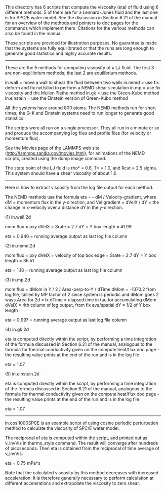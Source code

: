 This directory has 6 scripts that compute the viscosity (eta) of fluid
using 6 different methods. 5 of them are for a Lennard-Jones fluid
and the last one is for SPC/E water model. See the discussion in
Section 6.21 of the manual for an overview of the methods and pointers
to doc pages for the commands which implement them.  Citations for the
various methods can also be found in the manual.

These scripts are provided for illustration purposes.  No guarantee is
made that the systems are fully equilibrated or that the runs are long
enough to generate good statistics and highly accurate results.

-------------

These are the 5 methods for computing viscosity of a LJ fluid.  The first 3 are
non-equilibrium methods; the last 2 are equilibrium methods.

in.wall = move a wall to shear the fluid between two walls
in.nemd = use fix deform and fix nvt/sllod to perform a NEMD shear simulation
in.mp = use fix viscosity and the Muller-Plathe method
in.gk = use the Green-Kubo method
in.einstein = use the Einstein version of Green-Kubo method

All the systems have around 800 atoms.  The NEMD methods run for short
times; the G-K and Einstein systems need to run longer to generate good statistics.

The scripts were all run on a single processor.  They all run in a
minute or so and produce the accompanying log files and profile files
(for velocity or momentum flux).

See the Movies page of the LAMMPS web site
(http://lammps.sandia.gov/movies.html), for animations of the NEMD
scripts, created using the dump image command.

The state point of the LJ fluid is rho* = 0.6, T* = 1.0, and Rcut =
2.5 sigma.  This system should have a shear viscosity of about 1.0.

-------------

Here is how to extract viscosity from the log file output for each
method.

The NEMD methods use the formula eta = - dM / Velocity-gradient, where
dM = momentum flux in the y-direction, and Vel gradient = dVelX / dY =
the change in x-velocity over a distance dY in the y-direction.

(1) in.wall.2d

mom flux = pxy
dVelX = Srate = 2.7
dY = Y box length = 41.99

eta = 0.946 = running average output as last log file column

(2) in.nemd.2d

mom flux = pxy
dVelX = velocity of top box edge = Srate = 2.7
dY = Y box length = 36.51

eta = 1.18 = running average output as last log file column

(3) in.mp.2d

mom flux = dMom in Y / 2 / Area-perp-to-Y / dTime
dMom = -1370.2 from log file, tallied by MP
       factor of 2 since system is periodic and dMom goes 2 ways
       Area for 2d = lx
       dTime = elapsed time in tau for accumulating dMom
dVelX = 4th column of log output, from fix ave/spatial
dY = 1/2 of Y box length

eta = 0.997 = running average output as last log file column

(4) in.gk.2d

eta is computed directly within the script, by performing a time
integration of the formula discussed in Section 6.21 of the manual,
analogous to the formula for thermal conductivity given on the compute
heat/flux doc page - the resulting value prints at the end of the run
and is in the log file

eta = 1.07

(5) in.einstein.2d

eta is computed directly within the script, by performing a time
integration of the formula discussed in Section 6.21 of the manual,
analogous to the formula for thermal conductivity given on the compute
heat/flux doc page - the resulting value prints at the end of the run
and is in the log file

eta = 1.07

-------------

in.cos.1000SPCE is an example script of using cosine periodic perturbation method
to calculate the viscosity of SPC/E water model.

The reciprocal of eta is computed within the script, and printed out as v_invVis
in thermo_style command. The result will converge after hundreds of picoseconds.
Then eta is obtained from the reciprocal of time average of v_invVis.

eta = 0.75 mPa*s

Note that the calculated viscosity by this method decreases with increased acceleration.
It is therefore generally necessary to perform calculation at different accelerations
and extrapolate the viscosity to zero shear.
